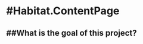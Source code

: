 #Habitat.ContentPage
========

##What is the goal of this project?
--------------------------------
